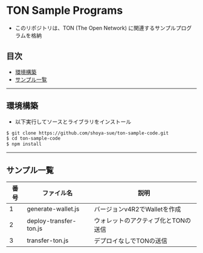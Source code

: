 # TON Sample Programs
- このリポジトリは、TON (The Open Network) に関連するサンプルプログラムを格納

## 目次
- [環境構築](#環境構築)
- [サンプル一覧](#サンプル一覧)

---

## 環境構築
- 以下実行してソースとライブラリをインストール
```bash
$ git clone https://github.com/shoya-sue/ton-sample-code.git
$ cd ton-sample-code
$ npm install
```

---

## サンプル一覧
| 番号 | ファイル名 | 説明 |
| --- | --- | --- |
| 1 | generate-wallet.js | バージョンv4R2でWalletを作成 |
| 2 | deploy-transfer-ton.js | ウォレットのアクティブ化とTONの送信 |
| 3 | transfer-ton.js | デプロイなしでTONの送信 |
